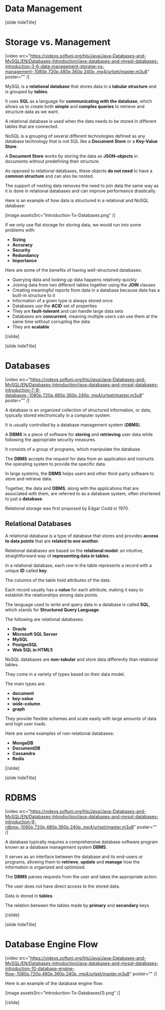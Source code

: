 # Data Management

[slide hideTitle]

# Storage vs. Management

[video src="https://videos.softuni.org/hls/Java/Java-Databases-and-MySQL/EN/Databases-Introduction/java-databases-and-mysql-databases-introduction-3-6-data-management-storage-vs-management-,1080p,720p,480p,360p,240p,.mp4/urlset/master.m3u8" poster="" /]

MySQL is a **relational database** that stores data in a **tabular structure** and is grouped by **tables**.  

It uses **SQL** as a language for **communicating with the database**, which allows us to create both **simple** and **complex queries** to retrieve and structure data as we want.    

A relational database is used when the data needs to be stored in different tables that are connected.

NoSQL is a grouping of several different technologies defined as any database technology that is not SQL like a **Document Store** or a **Key-Value Store**.

A **Document Store** works by storing the data as **JSON-objects** in documents without predefining their structure. 

As opposed to relational databases, these objects **do not need** to have a **common structure** and can also be nested.

The support of nesting data removes the need to join data the same way as it is done in relational databases and can improve performance drastically.

Here is an example of how data is structured in a relational and NoSQL database:

[image assetsSrc="Introduction-To-Databases.png" /]

If we only use flat storage for storing data, we would run into some problems with:

- **Sizing**
- **Accuracy**
- **Security**
- **Redundancy**
- **Importance**

Here are some of the benefits of having well-structured databases:

- Querying data and looking up data happens relatively quickly
- Joining data from two different tables together using the **JOIN** clauses
- Creating meaningful reports from data in a database because data has a built-in structure to it
- Information of a given type is always stored once
- Databases use the **ACID** set of properties
- They are **fault-tolerant** and can handle large data sets
- Databases are **concurrent**, meaning multiple users can use them at the same time without corrupting the data
- They are **scalable**

[/slide]

[slide hideTitle]

# Databases

[video src="https://videos.softuni.org/hls/Java/Java-Databases-and-MySQL/EN/Databases-Introduction/java-databases-and-mysql-databases-introduction-7-8-databases-,1080p,720p,480p,360p,240p,.mp4/urlset/master.m3u8" poster="" /]

A database is an organized collection of structured information, or data, typically stored electronically in a computer system. 

It is usually controlled by a database management system (**DBMS**).

A **DBMS** is a piece of software for **storing** and **retrieving** user data while following the appropriate security measures. 

It consists of a group of programs, which manipulate the database.  

The **DBMS** accepts the request for data from an application and instructs the operating system to provide the specific data. 

In large systems, the **DBMS** helps users and other third-party software to store and retrieve data. 

Together, the data and **DBMS**, along with the applications that are associated with them, are referred to as a database system, often shortened to just а **database**. 

Relational storage was first proposed by Edgar Codd in 1970.

## Relational Databases

A relational database is a type of database that stores and provides **access to data points** that are **related to one another**. 

Relational databases are based on the **relational model**: an intuitive, straightforward way of **representing data in tables**. 

In a relational database, each row in the table represents a record with a unique **ID** called **key**. 

The columns of the table hold attributes of the data.

Еаch record usually has a **value** for each attribute, making it easy to establish the relationships among data points.

The language used to write and query data in a database is called **SQL**, which stands for **Structured Query Language**.

The following are relational databases:

- **Oracle**
- **Microsoft SQL Server**
- **MySQL**
- **PostgreSQL**
- **Web SQL in HTML5**

NoSQL databases are **non-tabular** and store data differently than relational tables.

They come in a variety of types based on their data model. 

The main types are: 

- **document**
- **key-value**
- **wide-column**
- **graph**

They provide flexible schemas and scale easily with large amounts of data and high user loads.

Here are some examples of non-relational databases:

- **MongoDB**
- **DocumentDB**
- **Cassandra**
- **Redis**

[/slide]

[slide hideTitle]

# RDBMS

[video src="https://videos.softuni.org/hls/Java/Java-Databases-and-MySQL/EN/Databases-Introduction/java-databases-and-mysql-databases-introduction-9-rdbms-,1080p,720p,480p,360p,240p,.mp4/urlset/master.m3u8" poster="" /]

A database typically requires a comprehensive database software program known as a database management system **DBMS**. 

It serves as an interface between the database and its end-users or programs, allowing them to **retrieve**, **update** and **manage** how the information is organized and optimized.

The **DBMS** parses requests from the user and takes the appropriate action.

The user does not have direct access to the stored data.

Data is stored in **tables**. 

The relation between the tables made by **primary** and **secondary** keys.

[/slide]

[slide hideTitle]

# Database Engine Flow


[video src="https://videos.softuni.org/hls/Java/Java-Databases-and-MySQL/EN/Databases-Introduction/java-databases-and-mysql-databases-introduction-10-database-engine-flow-,1080p,720p,480p,360p,240p,.mp4/urlset/master.m3u8" poster="" /]

Here is an example of the database engine flow:

[image assetsSrc="Introduction-To-Databases(1).png" /]

[/slide]
